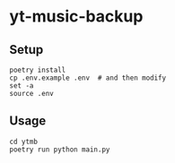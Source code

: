 # yt-music-backup


## Setup

```
poetry install
cp .env.example .env  # and then modify
set -a
source .env
```

## Usage

```
cd ytmb
poetry run python main.py
```